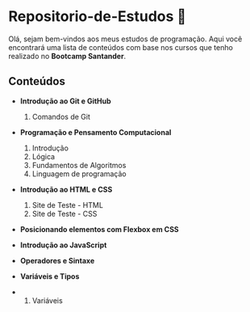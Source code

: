 # Repositorio-de-Estudos 📘

Olá, sejam bem-vindos aos meus estudos de programação. Aqui você encontrará uma lista de conteúdos com base nos cursos que tenho realizado no **Bootcamp Santander**.

## Conteúdos

- **Introdução ao Git e GitHub**
    1. Comandos de Git

- **Programação e Pensamento Computacional**
    1. Introdução
    2. Lógica
    3. Fundamentos de Algoritmos
    4. Linguagem de programação

- **Introdução ao HTML e CSS**
    1. Site de Teste - HTML 
    2. Site de Teste - CSS

- **Posicionando elementos com Flexbox em CSS**
- **Introdução ao JavaScript**
- **Operadores e Sintaxe**
  
- **Variáveis e Tipos**
- 1. Variáveis
